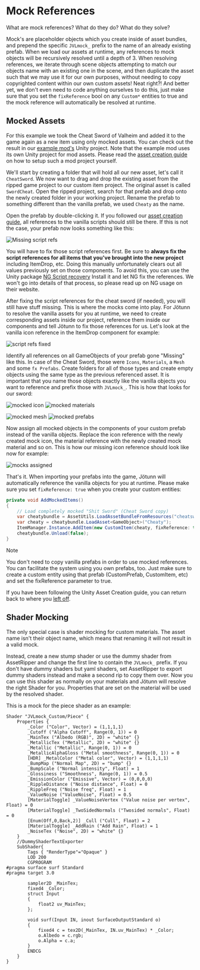 ﻿# Mock References

What are mock references? What do they do? What do they solve?

Mock's are placeholder objects which you create inside of asset bundles, and prepend the specific `JVLmock_` prefix to the name of an already existing prefab.
When we load our assets at runtime, any references to mock objects will be recursively resolved until a depth of 3.
When resolving references, we iterate through scene objects attempting to match our objects name with an existing one in the scene, and then duplicate the asset such that we may use it for our own purposes, without needing to copy copyrighted content within our own custom assets!
Neat right?!
And better yet, we don't even need to code anything ourselves to do this, just make sure that you set the `fixReference` bool on any `Custom*` entities to true and the mock reference will automatically be resolved at runtime.

## Mocked Assets

For this example we took the Cheat Sword of Valheim and added it to the game again as a new item using only mocked assets.
You can check out the result in our [example mod's](https://github.com/Valheim-Modding/JotunnModExample) Unity project.
Note that the example mod uses its own Unity project for mod assets. Please read the [asset creation guide](asset-creation.md) on how to setup such a mod project yourself.

We'll start by creating a folder that will hold all our new asset, let's call it `CheatSword`.
We now want to drag and drop the existing asset from the ripped game project to our custom item project.
The original asset is called `SwordCheat`.
Open the ripped project, search for that prefab and drop onto the newly created folder in your working project.
Rename the prefab to something different than the vanilla prefab, we used `Cheaty` as the name.

Open the prefab by double-clicking it.
If you followed our [asset creation guide](asset-creation.md), all references to the vanilla scripts should still be there.
If this is not the case, your prefab now looks something like this:

![Missing script refs](../images/data/cheaty_missingrefs.png)

You will have to fix those script references first.
Be sure to **always fix the script references for all items that you've brought into the new project** including ItemDrop, etc.
Doing this manually unfortunately clears out all values previously set on those components.
To avoid this, you can use the Unity package [NG Script recovery](https://assetstore.unity.com/packages/tools/utilities/ng-missing-script-recovery-102272)
Install it and let NG fix the references.
We won't go into details of that process, so please read up on NG usage on their website.

After fixing the script references for the cheat sword (if needed), you will still have stuff missing.
This is where the mocks come into play.
For Jötunn to resolve the vanilla assets for you at runtime, we need to create corresponding assets inside our project, reference them inside our components and tell Jötunn to fix those references for us.
Let's look at the vanilla icon reference in the ItemDrop component for example:

![script refs fixed](../images/data/cheaty_refsfixed.png)

Identify all references on all GameObjects of your prefab gone "Missing" like this.
In case of the Cheat Sword, those were `Icons`, `Materials`, a `Mesh` and some `fx Prefabs`.
Create folders for all of those types and create empty objects using the same type as the previous referenced asset.
It is important that you name those objects exactly like the vanilla objects you want to reference and prefix those with `JVLmock_`.
This is how that looks for our sword:

![mocked icon](../images/data/cheaty_mockicon.png) ![mocked materials](../images/data/cheaty_mockmaterial.png)

![mocked mesh](../images/data/cheaty_mockmesh.png) ![mocked prefabs](../images/data/cheaty_mockprefab.png)

Now assign all mocked objects in the components of your custom prefab instead of the vanilla objects.
Replace the icon reference with the newly created mock icon, the material reference with the newly created mock material and so on.
This is how our missing icon reference should look like now for example:

![mocks assigned](../images/data/cheaty_mocksassigned.png)

That's it.
When importing your prefabs into the game, Jötunn will automatically reference the vanilla objects for you at runtime.
Please make sure you set `fixReference: true` when you create your custom entities:

```cs
private void AddMockedItems()
{
    // Load completely mocked "Shit Sword" (Cheat Sword copy)
    var cheatybundle = AssetUtils.LoadAssetBundleFromResources("cheatsword");
    var cheaty = cheatybundle.LoadAsset<GameObject>("Cheaty");
    ItemManager.Instance.AddItem(new CustomItem(cheaty, fixReference: true));
    cheatybundle.Unload(false);
}
```

> [!NOTE]
> You don't need to copy vanilla prefabs in order to use mocked references. You can facilitate the system using you own prefabs, too. Just make sure to create a custom entity using that prefab (CustomPrefab, CustomItem, etc) and set the fixReference parameter to true.

If you have been following the Unity Asset Creation guide, you can return back to where you [left off](asset-creation.md#assetbundle).

## Shader Mocking
The only special case is shader mocking for custom materials.
The asset name isn't their object name, which means that renaming it will not result in a valid mock.

Instead, create a new stump shader or use the dummy shader from AssetRipper and change the first line to contain the `JVLmock_` prefix.
If you don't have dummy shaders but yaml shaders, set AssetRipper to export dummy shaders instead and make a second rip to copy them over.
Now you can use this shader as normally on your materials and Jötunn will resolve the right Shader for you.
Properties that are set on the material will be used by the resolved shader.

This is a mock for the piece shader as an example:

```
Shader "JVLmock_Custom/Piece" {
	Properties {
		_Color ("Color", Vector) = (1,1,1,1)
		_Cutoff ("Alpha Cutoff", Range(0, 1)) = 0
		_MainTex ("Albedo (RGB)", 2D) = "white" {}
		_MetallicTex ("Metallic", 2D) = "white" {}
		_Metallic ("Metallic", Range(0, 1)) = 0
		_MetallicAlphaGloss ("Metal smoothness", Range(0, 1)) = 0
		[HDR] _MetalColor ("Metal color", Vector) = (1,1,1,1)
		_BumpMap ("Normal Map", 2D) = "bump" {}
		_BumpScale ("Normal intensity", Float) = 1
		_Glossiness ("Smoothness", Range(0, 1)) = 0.5
		_EmissionColor ("Emissive", Vector) = (0,0,0,0)
		_RippleDistance ("Noise distance", Float) = 0
		_RippleFreq ("Noise freq", Float) = 1
		_ValueNoise ("ValueNoise", Float) = 0.5
		[MaterialToggle] _ValueNoiseVertex ("Value noise per vertex", Float) = 0
		[MaterialToggle] _TwoSidedNormals ("Twosided normals", Float) = 0
		[Enum(Off,0,Back,2)] _Cull ("Cull", Float) = 2
		[MaterialToggle] _AddRain ("Add Rain", Float) = 1
		_NoiseTex ("Noise", 2D) = "white" {}
	}
	//DummyShaderTextExporter
	SubShader{
		Tags { "RenderType"="Opaque" }
		LOD 200
		CGPROGRAM
#pragma surface surf Standard
#pragma target 3.0

		sampler2D _MainTex;
		fixed4 _Color;
		struct Input
		{
			float2 uv_MainTex;
		};
		
		void surf(Input IN, inout SurfaceOutputStandard o)
		{
			fixed4 c = tex2D(_MainTex, IN.uv_MainTex) * _Color;
			o.Albedo = c.rgb;
			o.Alpha = c.a;
		}
		ENDCG
	}
}
```
